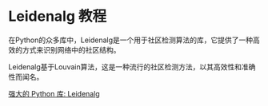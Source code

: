 # Leidenalg 教程

<show-structure depth="3"/>

在Python的众多库中，Leidenalg是一个用于社区检测算法的库，它提供了一种高效的方式来识别网络中的社区结构。

Leidenalg基于Louvain算法，这是一种流行的社区检测方法，以其高效性和准确性而闻名。


<seealso>
<category ref="ref_docs">
    <a href="https://mp.weixin.qq.com/s/nE0JfwHmrwh2DPyh7e7Fcw">强大的 Python 库: Leidenalg</a>
</category>
<category ref="ref_github">
    <a href="https://github.com/vtraag/leidenalg-python"></a>
</category>
<category ref="ref_issues">
</category>
<category ref="ref_hf">
</category>
<category ref="ref_ms">
</category>
</seealso>

